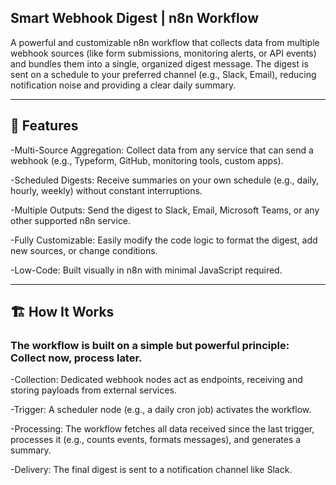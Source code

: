 ## Smart Webhook Digest | n8n Workflow

A powerful and customizable n8n workflow that collects data from multiple webhook sources (like form submissions, monitoring alerts, or API events) and bundles them into a single, organized digest message. The digest is sent on a schedule to your preferred channel (e.g., Slack, Email), reducing notification noise and providing a clear daily summary.

_____________

## 🌟 Features

-Multi-Source Aggregation: Collect data from any service that can send a webhook (e.g., Typeform, GitHub, monitoring tools, custom apps).

-Scheduled Digests: Receive summaries on your own schedule (e.g., daily, hourly, weekly) without constant interruptions.

-Multiple Outputs: Send the digest to Slack, Email, Microsoft Teams, or any other supported n8n service.

-Fully Customizable: Easily modify the code logic to format the digest, add new sources, or change conditions.

-Low-Code: Built visually in n8n with minimal JavaScript required.
______________________________________
## 🏗️ How It Works

### The workflow is built on a simple but powerful principle: Collect now, process later.

-Collection: Dedicated webhook nodes act as endpoints, receiving and storing payloads from external services.

-Trigger: A scheduler node (e.g., a daily cron job) activates the workflow.

-Processing: The workflow fetches all data received since the last trigger, processes it (e.g., counts events, formats messages), and generates a summary.

-Delivery: The final digest is sent to a notification channel like Slack.
